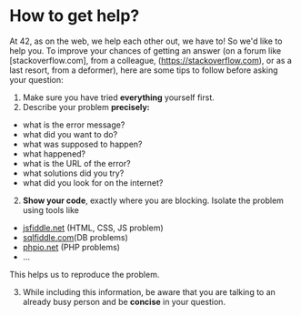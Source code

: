 # How to get help?

At 42, as on the web, we help each other out, we have to! So we'd like to help you.
To improve your chances of getting an answer (on a forum like [stackoverflow.com],
 from a colleague, (https://stackoverflow.com), or as a last resort, from a deformer), here are some tips to follow before asking your question:

1. Make sure you have tried **everything** yourself first.
1. Describe your problem **precisely:**

- what is the error message?
- what did you want to do?
- what was supposed to happen?
- what happened?
- what is the URL of the error?
- what solutions did you try?
- what did you look for on the internet?

2. **Show your code**, exactly where you are blocking. Isolate the problem using tools like
- [jsfiddle.net](https://jsfiddle.net/) (HTML, CSS, JS problem)
- [sqlfiddle.com](http://sqlfiddle.com)(DB problems)
- [phpio.net](http://phpio.net/) (PHP problems)
- ...

This helps us to reproduce the problem.

3. While including this information, be aware that you are talking to an already busy person and be **concise** in your question.
